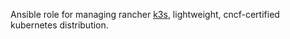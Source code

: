Ansible role for managing rancher [k3s](https://k3s.io), lightweight, cncf-certified kubernetes distribution.
